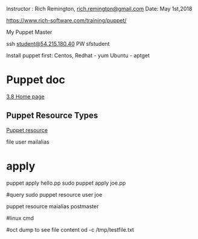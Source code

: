 
Instructor : Rich Remington, rich.remington@gmail.com
Date: May 1st,2018


https://www.rich-software.com/training/puppet/

My Puppet Master

ssh student@54.215.180.40 PW sfstudent

Install puppet first:
Centos, Redhat - yum
Ubuntu - aptget

# Puppet doc
[3.8 Home page](https://docs.puppet.com/puppet/3.8/)


## Puppet Resource Types
[Puppet resource](https://docs.puppet.com/puppet/3.8/type.html)

file
user
mailalias




# apply

puppet apply hello.pp
sudo puppet apply joe.pp


#query
sudo puppet resource user joe

puppet resource maialias postmaster


#linux cmd

#oct dump to see file content
od -c /tmp/testfile.txt
